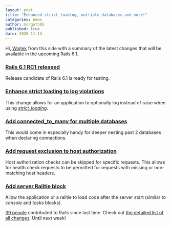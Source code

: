 ```yaml
---
layout: post
title: "Enhanced strict loading, multiple databases and more!"
categories: news
author: morgoth85
published: true
date: 2020-11-13
---
```


Hi, [Wojtek](https://twitter.com/morgoth85) from this side with a summary of the latest changes that will be available in the upcoming Rails 6.1.

### [Rails 6.1 RC1 released](https://weblog.rubyonrails.org/2020/11/2/Rails-6-1-rc1-release/)

Release candidate of Rails 6.1 is ready for testing.

### [Enhance strict loading to log violations](https://github.com/rails/rails/pull/40511)

This change allows for an application to optionally log instead of raise when using [_strict\_loading_](https://github.com/rails/rails/pull/37400).

### [Add connected_to_many for multiple databases](https://github.com/rails/rails/pull/40510)

This would come in especially handy for deeper nesting past 2 databases when declaring connections.

### [Add request exclusion to host authorization](https://github.com/rails/rails/pull/38829)

Host authorization checks can be skipped for specific requests. This allows for health check requests to be permitted for requests with missing or non-matching host headers.

### [Add server Railtie block](https://github.com/rails/rails/commit/868866c1fd7f6c79fd48d90febb1fd02a83380e1)

Allow the application or a railtie to load code after the server start (similar to _console_ and _tasks_ blocks).

[39 people](https://contributors.rubyonrails.org/contributors/in-time-window/20201101-20201113) contributed to Rails since last time. Check out [the detailed list of all changes](https://github.com/rails/rails/compare/@%7B2020-11-01%7D...master@%7B2020-11-13%7D). Until next week!
